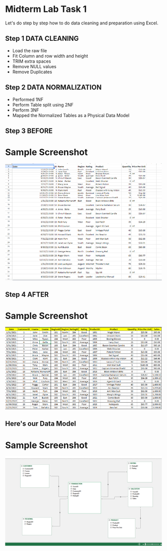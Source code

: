 
# Midterm Lab Task 1
Let's do step by step how to do data cleaning and preparation using Excel.

## Step 1 DATA CLEANING
- Load the raw file
- Fit Column and row width and height
- TRIM extra spaces
- Remove NULL values
- Remove Duplicates
## Step 2 DATA NORMALIZATION
- Performed 1NF
- Perform Table split using 2NF
- Perform 3NF
- Mapped the Normalized Tables as a Physical Data Model
## Step 3 BEFORE
# Sample Screenshot
![screenshot](/Midterm%20Task%201/Images/DataRAW.png)
## Step 4 AFTER
# Sample Screenshot
![screenshot](/Midterm%20Task%201/Images/Data%20Cleaning.png)
## Here's our Data Model
# Sample Screenshot
![screenshot](/Midterm%20Task%201/Images/ERD.ss.png)

